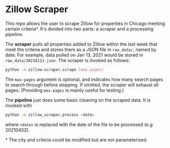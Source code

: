 # Zillow Scraper


This repo allows the user to scrape Zillow for properties in Chicago meeting certain criteria\*.
It's divided into two parts: a scraper and a processing pipeline.

The **scraper** pulls all properties added to Zillow within the last week that meet the criteria and stores them as a JSON file in `raw_data/`, named by date.
For example, data pulled on Jan 13, 2021 would be stored in `raw_data/20210113.json`.
The scraper is invoked as follows:
```bash
python -m zillow-scraper.scrape [max-pages]
```
The `max-pages` argument is optional, and indicates how many search pages to search through before stopping.
If omitted, the scraper will exhaust all pages.
(Providing `max-pages` is mainly useful for testing.)

The **pipeline** just does some basic cleaning on the scraped data.
It is invoked with
```bash
python -m zillow_scraper.process <date>
```
where `<date>` is replaced with the date of the file to be processed (e.g 20210402).


\* The city and criteria could be modified but are not parameterized.
